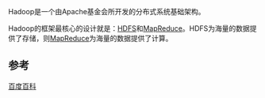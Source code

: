 Hadoop是一个由Apache基金会所开发的分布式系统基础架构。

Hadoop的框架最核心的设计就是：[HDFS](HDFS)和[MapReduce](MapReduce)。HDFS为海量的数据提供了存储，则[MapReduce](MapReduce)为海量的数据提供了计算。


## 参考
[百度百科](http://baike.baidu.com/link?url=ZIEmuXxPe1gOwXvfwLUOrp_0_Az4N-4YYjMeB0Uy0Zy091AwImrLkdtMpUYNgY12HeSmi3jlBk1pFrQ83MfXm_)